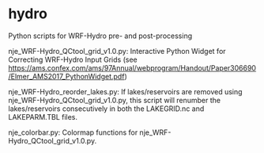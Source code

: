 # hydro
Python scripts for WRF-Hydro pre- and post-processing

nje_WRF-Hydro_QCtool_grid_v1.0.py: Interactive Python Widget for Correcting WRF-Hydro Input Grids (see https://ams.confex.com/ams/97Annual/webprogram/Handout/Paper306690/Elmer_AMS2017_PythonWidget.pdf)

nje_WRF-Hydro_reorder_lakes.py: If lakes/reservoirs are removed using nje_WRF-Hydro_QCtool_grid_v1.0.py, this script will renumber the lakes/reservoirs consecutively in both the LAKEGRID.nc and LAKEPARM.TBL files.

nje_colorbar.py: Colormap functions for nje_WRF-Hydro_QCtool_grid_v1.0.py.

